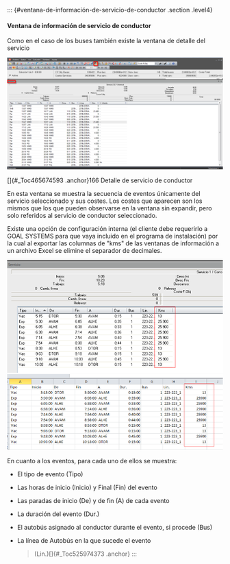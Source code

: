 ::: {#ventana-de-información-de-servicio-de-conductor .section .level4}
#### Ventana de información de servicio de conductor

Como en el caso de los buses también existe la ventana de detalle del
servicio

![](../media/file256.png)

[]{#_Toc465674593 .anchor}166 Detalle de servicio de conductor

En esta ventana se muestra la secuencia de eventos únicamente del
servicio seleccionado y sus costes. Los costes que aparecen son los
mismos que los que pueden observarse en la ventana sin expandir, pero
solo referidos al servicio de conductor seleccionado.

Existe una opción de configuración interna (el cliente debe requerirlo a
GOAL SYSTEMS para que vaya incluido en el programa de instalación) por
la cual al exportar las columnas de "kms" de las ventanas de información
a un archivo Excel se elimine el separador de decimales.

![](../media/file257.png) ![](../media/file258.png)

En cuanto a los eventos, para cada uno de ellos se muestra:

-   El tipo de evento (Tipo)

-   Las horas de inicio (Inicio) y Final (Fin) del evento

-   Las paradas de inicio (De) y de fin (A) de cada evento

-   La duración del evento (Dur.)

-   El autobús asignado al conductor durante el evento, si procede (Bus)

-   La línea de Autobús en la que sucede el evento
    > (Lin.)[]{#_Toc525974373 .anchor}
:::
